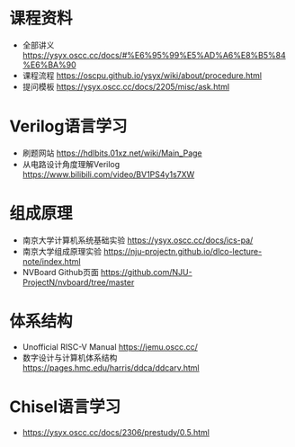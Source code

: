 # 课程资料
- 全部讲义 https://ysyx.oscc.cc/docs/#%E6%95%99%E5%AD%A6%E8%B5%84%E6%BA%90
- 课程流程 https://oscpu.github.io/ysyx/wiki/about/procedure.html
- 提问模板 https://ysyx.oscc.cc/docs/2205/misc/ask.html

# Verilog语言学习
- 刷题网站 https://hdlbits.01xz.net/wiki/Main_Page
- 从电路设计角度理解Verilog https://www.bilibili.com/video/BV1PS4y1s7XW

# 组成原理
- 南京大学计算机系统基础实验 https://ysyx.oscc.cc/docs/ics-pa/
- 南京大学组成原理实验 https://nju-projectn.github.io/dlco-lecture-note/index.html
- NVBoard Github页面 https://github.com/NJU-ProjectN/nvboard/tree/master

# 体系结构
- Unofficial RISC-V Manual https://jemu.oscc.cc/
- 数字设计与计算机体系结构 https://pages.hmc.edu/harris/ddca/ddcarv.html




# Chisel语言学习
- https://ysyx.oscc.cc/docs/2306/prestudy/0.5.html